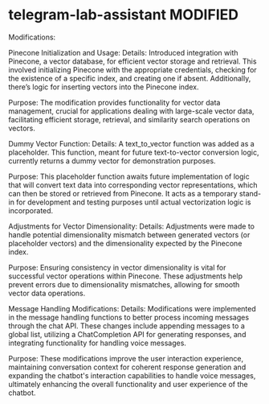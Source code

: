 # telegram-lab-assistant MODIFIED
Modifications:

Pinecone Initialization and Usage:
Details: Introduced integration with Pinecone, a vector database, for efficient vector storage and retrieval. This involved initializing Pinecone with the appropriate credentials, checking for the existence of a specific index, and creating one if absent. Additionally, there’s logic for inserting vectors into the Pinecone index.

Purpose: The modification provides functionality for vector data management, crucial for applications dealing with large-scale vector data, facilitating efficient storage, retrieval, and similarity search operations on vectors.

Dummy Vector Function:
Details: A text_to_vector function was added as a placeholder. This function, meant for future text-to-vector conversion logic, currently returns a dummy vector for demonstration purposes.

Purpose: This placeholder function awaits future implementation of logic that will convert text data into corresponding vector representations, which can then be stored or retrieved from Pinecone. It acts as a temporary stand-in for development and testing purposes until actual vectorization logic is incorporated.

Adjustments for Vector Dimensionality:
Details: Adjustments were made to handle potential dimensionality mismatch between generated vectors (or placeholder vectors) and the dimensionality expected by the Pinecone index.

Purpose: Ensuring consistency in vector dimensionality is vital for successful vector operations within Pinecone. These adjustments help prevent errors due to dimensionality mismatches, allowing for smooth vector data operations.

Message Handling Modifications:
Details: Modifications were implemented in the message handling functions to better process incoming messages through the chat API. These changes include appending messages to a global list, utilizing a ChatCompletion API for generating responses, and integrating functionality for handling voice messages.

Purpose: These modifications improve the user interaction experience, maintaining conversation context for coherent response generation and expanding the chatbot's interaction capabilities to handle voice messages, ultimately enhancing the overall functionality and user experience of the chatbot.


